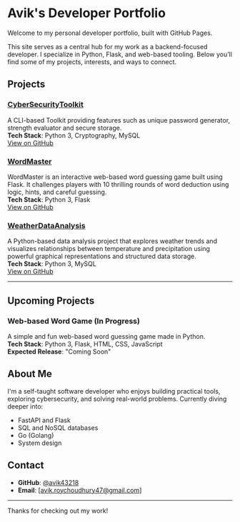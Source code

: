 # Avik's Developer Portfolio

Welcome to my personal developer portfolio, built with GitHub Pages.

This site serves as a central hub for my work as a backend-focused developer. I specialize in Python, Flask, and web-based tooling. Below you’ll find some of my projects, interests, and ways to connect.

## Projects

### [CyberSecurityToolkit](https://avik43218.github.io/CyberSecurityToolkit/)
A CLI-based Toolkit providing features such as unique password generator, strength evaluator and secure storage. <br />
**Tech Stack**: Python 3, Cryptography, MySQL <br />
[View on GitHub](https://github.com/avik43218/CyberSecurityToolkit)


### [WordMaster](https://avik43218.github.io/WordMaster/)
WordMaster is an interactive web-based word guessing game built using Flask. It challenges players with 10 thrilling rounds of word deduction using logic, hints, and careful guessing. <br />
**Tech Stack**: Python 3, Flask <br />
[View on GitHub](https://github.com/avik43218/WordMaster)


### [WeatherDataAnalysis](https://avik43218.github.io/WeatherDataAnalysis/)
A Python-based data analysis project that explores weather trends and visualizes relationships between temperature and precipitation using powerful graphical representations and structured data storage. <br />
**Tech Stack**: Python 3, MySQL <br />
[View on GitHub](https://github.com/avik43218/WeatherDataAnalysis)

---

## Upcoming Projects

### Web-based Word Game (In Progress)
A simple and fun web-based word guessing game made in Python. <br />
**Tech Stack**: Python 3, Flask, HTML, CSS, JavaScript <br />
**Expected Release**: "Coming Soon"

## About Me

I'm a self-taught software developer who enjoys building practical tools, exploring cybersecurity, and solving real-world problems. Currently diving deeper into:

- FastAPI and Flask
- SQL and NoSQL databases
- Go (Golang)
- System design

## Contact

- **GitHub**: [@avik43218](https://github.com/avik43218)  
- **Email**: [avik.roychoudhury47@gmail.com]

---

Thanks for checking out my work!

